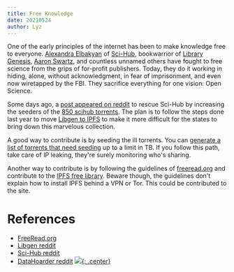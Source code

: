 ```yaml
---
title: Free Knowledge
date: 20210524
author: Lyz
---
```


One of the early principles of the internet has been to make knowledge free to
everyone. [Alexandra Elbakyan](https://en.wikipedia.org/wiki/Alexandra_Elbakyan)
of [Sci-Hub](https://sci-hub.do/), bookwarrior of [Library
Genesis](https://libgen.fun/), [Aaron
Swartz](https://en.wikipedia.org/wiki/Aaron_Swartz), and countless unnamed
others have fought to free science from the grips of for-profit publishers.
Today, they do it working in hiding, alone, without acknowledgment, in fear of
imprisonment, and even now wiretapped by the FBI. They sacrifice everything for
one vision: Open Science.

Some days ago, a [post appeared on
reddit](https://www.reddit.com/r/DataHoarder/comments/nc27fv/rescue_mission_for_scihub_and_open_science_we_are/)
to rescue Sci-Hub by increasing the seeders of the [850 scihub
torrents](http://libgen.rs/scimag/repository_torrent/). The plan is to follow
the steps done last year to move [Libgen to
IPFS](https://www.reddit.com/r/DataHoarder/comments/ed9byj/library_genesis_project_update_25_million_books/)
to make it more difficult for the states to bring down this marvelous
collection.

A good way to contribute is by seeding the ill torrents. You can [generate a list of torrents that need seeding](https://annas-archive.org/torrents#generate_torrent_list) up to a limit in TB. If you follow this path, take care of IP leaking, they're
surely monitoring who's sharing.

Another way to contribute is by following the guidelines of
[freeread.org](https://freeread.org/) and contribute to the [IPFS free
library](https://freeread.org/ipfs/). Beware though, the guidelines don't
explain how to install IPFS behind a VPN or Tor. This could be contributed to
the site.

# References

* [FreeRead.org](https://freeread.org/)
* [Libgen reddit](https://www.reddit.com/r/libgen/)
* [Sci-Hub reddit](https://www.reddit.com/r/scihub/)
* [DataHoarder reddit](https://www.reddit.com/r/DataHoarder/)
[![](not-by-ai.svg){: .center}](https://notbyai.fyi)

